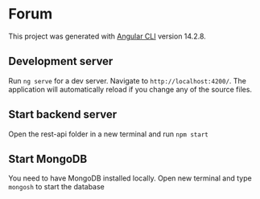 # Forum

This project was generated with [Angular CLI](https://github.com/angular/angular-cli) version 14.2.8.

## Development server

Run `ng serve` for a dev server. Navigate to `http://localhost:4200/`. The application will automatically reload if you change any of the source files.

## Start backend server

Open the rest-api folder in a new terminal and run `npm start`


## Start MongoDB
You need to have MongoDB installed locally. Open new terminal and type `mongosh` to start the database
